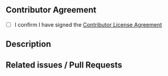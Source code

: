 ## Contributor Agreement

- [ ] I confirm I have signed the [Contributor License Agreement](https://github.com/overleaf/overleaf/blob/master/CONTRIBUTING.md#contributor-license-agreement)


## Description
<!-- Goal of the pull request -->


## Related issues / Pull Requests
<!-- Fixes #xyz, Contributes to #xyz, Related to #xyz-->
